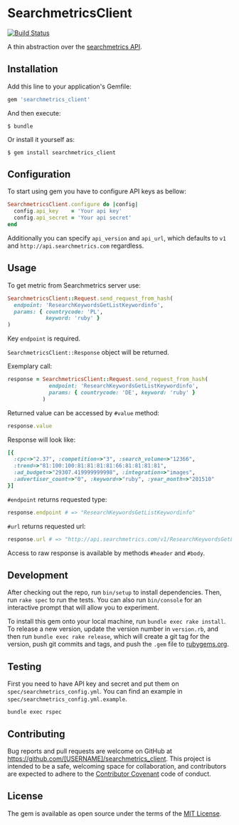 # SearchmetricsClient

[![Build Status](https://travis-ci.org/td-berlin/searchmetrics_client.svg)](https://travis-ci.org/td-berlin/searchmetrics_client)

A thin abstraction over the [searchmetrics API](http://api.searchmetrics.com).

## Installation

Add this line to your application's Gemfile:

```ruby
gem 'searchmetrics_client'
```

And then execute:

    $ bundle

Or install it yourself as:

    $ gem install searchmetrics_client

## Configuration

To start using gem you have to configure API keys as bellow:

```ruby
SearchmetricsClient.configure do |config|
  config.api_key    = 'Your api key'
  config.api_secret = 'Your api secret'
end
```

Additionally you can specify `api_version` and `api_url`, which defaults to
`v1` and `http://api.searchmetrics.com` regardless.

## Usage

To get metric from Searchmetrics server use:

```ruby
SearchmetricsClient::Request.send_request_from_hash(
  endpoint: 'ResearchKeywordsGetListKeywordinfo',
  params: { countrycode: 'PL',
            keyword: 'ruby' }
)
```

Key `endpoint` is required.

`SearchmetricsClient::Response` object will be returned.

Exemplary call:

```ruby
response = SearchmetricsClient::Request.send_request_from_hash(
             endpoint: 'ResearchKeywordsGetListKeywordinfo',
             params: { countrycode: 'DE', keyword: 'ruby' }
           )
```

Returned value can be accessed by `#value` method:

```ruby
response.value
```

Response will look like:

```ruby
[{
  :cpc=>"2.37", :competition=>"3", :search_volume=>"12366",
  :trend=>"81:100:100:81:81:81:81:66:81:81:81:81",
  :ad_budget=>"29307.419999999998", :integration=>"images",
  :advertiser_count=>"0", :keyword=>"ruby", :year_month=>"201510"
}]
```

`#endpoint` returns requested type:

```ruby
response.endpoint # => "ResearchKeywordsGetListKeywordinfo"
```

`#url` returns requested url:

```ruby
response.url # => "http://api.searchmetrics.com/v1/ResearchKeywordsGetListKeywordinfo.json?countrycode=DE&keyword=ruby"
```

Access to raw response is available by methods `#header` and `#body`.


## Development

After checking out the repo, run `bin/setup` to install dependencies.
Then, run `rake spec` to run the tests. You can also run `bin/console` for an
interactive prompt that will allow you to experiment.

To install this gem onto your local machine, run `bundle exec rake install`. To
release a new version, update the version number in `version.rb`, and then run
`bundle exec rake release`, which will create a git tag for the version, push
git commits and tags, and push the `.gem` file to
[rubygems.org](https://rubygems.org).

## Testing

First you need to have API key and secret and put them on
`spec/searchmetrics_config.yml`. You can find an example in
`spec/searchmetrics_config.yml.example`.


```
bundle exec rspec
```

## Contributing

Bug reports and pull requests are welcome on GitHub at
https://github.com/[USERNAME]/searchmetrics_client. This project is intended to
be a safe, welcoming space for collaboration, and contributors are expected to
adhere to the [Contributor Covenant](contributor-covenant.org) code of conduct.


## License

The gem is available as open source under the terms of the [MIT
License](http://opensource.org/licenses/MIT).
